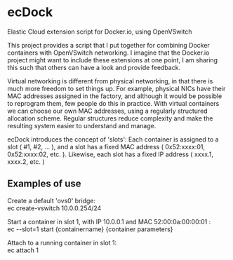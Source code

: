 ecDock
======

Elastic Cloud extension script for Docker.io, using OpenVSwitch

This project provides a script that I put together for combining Docker containers with OpenVSwitch networking.
I imagine that the Docker.io project might want to include these extensions at one point, I am sharing this
such that others can have a look and provide feedback.

Virtual networking is different from physical networking, in that there is much more freedom to set things up.
For example, physical NICs have their MAC addresses assigned in the factory, and although it would be possible
to reprogram them, few people do this in practice. With virtual containers we can choose our own MAC addresses,
using a regularly structured allocation scheme. Regular structures reduce complexity and make the resulting
system easier to understand and manage.

ecDock introduces the concept of 'slots': Each container is assigned to a slot ( #1, #2, ... ), and a slot has a
fixed MAC address ( 0x52:xxxx:01, 0x52:xxxx:02, etc. ). Likewise, each slot has a fixed IP address ( xxxx.1, xxxx.2, etc. )

Examples of use
---------------

Create a default 'ovs0' bridge:
<br/>ec create-vswitch 10.0.0.254/24

Start a container in slot 1, with IP 10.0.0.1 and MAC 52:00:0a:00:00:01 :
<br/>ec --slot=1 start {containername} {container parameters}

Attach to a running container in slot 1:
<br/>ec attach 1
